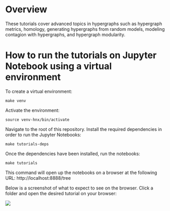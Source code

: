 # Overview

These tutorials cover advanced topics in hypergraphs such as hypergraph metrics, homology, generating hypergraphs from
random models, modeling contagion with hypergraphs, and hypergraph modularity.

# How to run the tutorials on Jupyter Notebook using a virtual environment

To create a virtual environment:

`make venv`

Activate the environment:

`source venv-hnx/bin/activate`

Navigate to the root of this repository. Install the required dependencies in order to run the Jupyter Notebooks:

`make tutorials-deps`

Once the dependencies have been installed, run the notebooks:

`make tutorials`

This command will open up the notebooks on a browser at the following URL: http://localhost:8888/tree

Below is a screenshot of what to expect to see on the browser. Click a folder and open the desired
tutorial on your browser:

![](../images/jupyter_notebook_screenshot.png)
